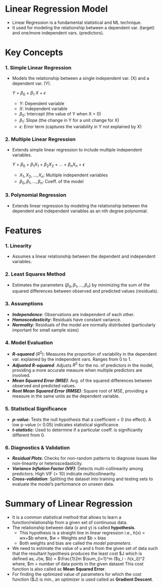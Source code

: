 # Linear Regression Model

- Linear Regression is a fundamental statistical and ML technique.
- It used for modeling the relationship between a dependent var. (target) and one/more independent vars. (predictors).

# Key Concepts

### 1. Simple Linear Regression

- Models the relationship between a single independent var. (X) and a dependent var. (Y).
    
    $Y$ = $\beta_0$ + $\beta_1$ $X$ + $\epsilon$
    
    - $Y$: Dependent variable
    - $X$: Independent variable
    - $\beta_0$: Intercept (the value of Y when X = 0)
    - $\beta_1$: Slope (the change in Y for a unit change for X)
    - $\epsilon$: Error term (captures the variability in Y not explained by X)

### 2. Multiple Linear Regression

- Extends simple linear regression to include multiple independent variables.
    
    $Y$ = $\beta_0$ + $\beta_1X_1$ + $\beta_2X_2$ + ... + $\beta_nX_n$ + $\epsilon$
  
    - $X_1, X_2, ..., X_n$: Multiple independent variables
    - $\beta_0, \beta_1, ..., \beta_n$: Coeff. of the model

### 3. Polynomial Regression

- Extends linear regression by modeling the relationship between the dependent and independent variables as an nth degree polynomial.

# Features

### 1. Linearity

- Assumes a linear relationship between the dependent and independent variables.

### 2. Least Squares Method

- Estimates the parameters ($\beta_0, \beta_1, ..., \beta_n$) by minimizing the sum of the squared differences between observed and predicted values (residuals).

### 3. Assumptions

- ***Independence***: Observations are independent of each other.
- ***Homoscedasticity***: Residuals have constant variance.
- ***Normality***: Residuals of the model are normally distributed (particularly important for small sample sizes)

### 4. Model Evaluation

- ***R-squared*** ($R^2$): Measures the proportion of variability in the dependent var. explained by the independent vars. Ranges from 0 to 1.
- ***Adjusted R-squared***: Adjusts $R^2$ for the no. of predictors in the model, providing a more accurate measure when multiple predictors are involved.
- ***Mean Squared Error (MSE)***: Avg. of the squared differences between observed and predicted values.
- ***Root Mean Squared Error (RMSE)***: Square root of MSE, providing a measure in the same units as the dependent variable.

### 5. Statistical Significance

- ***p-value***: Tests the null hypothesis that a coefficient = 0 (no effect). A low p-value (< 0.05) indicates statistical significance.
- ***t-statistic***: Used to determine if a particular coeff. is significantly different from 0.

### 6. Diagnostics & Validation

- ***Residual Plots***: Checks for non-random patterns to diagnose issues like non-linearity or heteroscedasticity.
- ***Variance Inflation Factor (VIF)***: Detects multi-collinearity among predictors. High VIF (> 10) indicate multicollinearity.
- ***Cross-validation***: Splitting the dataset into training and testing sets to evaluate the model’s performance on unseen data.

# Summary of Linear Regression
- It is a common statistical method that allows to learn a function/relationship from a given set of continuous data.
- The relationship between data (x and y) is called **hypothesis**.
    - This hypothesis is a straight line in linear regression i.e., $h($x) = $w$x+$b
        where, $w = Weights and $b = bias
    - Both weights and bias are called the *model parameters*.
- We need to estimate the value of `w` and `b` from the given set of data such that the resultant hypothesis produces the least cost $J which is defined as;
    $J($w, $b) = $\frac{1}2m $\sum_{i=1}^m ($y_i - $h($x_i))^2
        where, $m = number of data points in the given dataset
    This cost function is also called as **Mean Squared Error**.
- For finding the optimized value of parameters for which the cost function ($J) is min., an optimizer is used called as **Gradient Descent**.